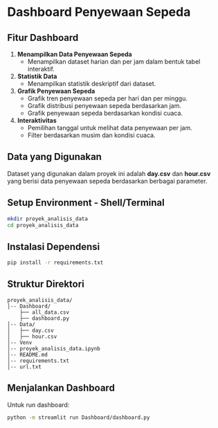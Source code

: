 # Dashboard Penyewaan Sepeda

## Fitur Dashboard

1. **Menampilkan Data Penyewaan Sepeda**
   - Menampilkan dataset harian dan per jam dalam bentuk tabel interaktif.
2. **Statistik Data**
   - Menampilkan statistik deskriptif dari dataset.
3. **Grafik Penyewaan Sepeda**
   - Grafik tren penyewaan sepeda per hari dan per minggu.
   - Grafik distribusi penyewaan sepeda berdasarkan jam.
   - Grafik penyewaan sepeda berdasarkan kondisi cuaca.
4. **Interaktivitas**
   - Pemilihan tanggal untuk melihat data penyewaan per jam.
   - Filter berdasarkan musim dan kondisi cuaca.

## Data yang Digunakan

Dataset yang digunakan dalam proyek ini adalah **day.csv** dan **hour.csv** yang berisi data penyewaan sepeda berdasarkan berbagai parameter.

## Setup Environment - Shell/Terminal

```sh
mkdir proyek_analisis_data
cd proyek_analisis_data
```

## Instalasi Dependensi


```sh
pip install -r requirements.txt
```

## Struktur Direktori

```
proyek_analisis_data/
│-- Dashboard/
    ├── all_data.csv
    ├── dashboard.py
│-- Data/
│   ├── day.csv
│   ├── hour.csv
│-- Venv
│-- proyek_analisis_data.ipynb
│-- README.md
│-- requirements.txt
│-- url.txt
```

## Menjalankan Dashboard

Untuk run dashboard:

```sh
python -m streamlit run Dashboard/dashboard.py
```